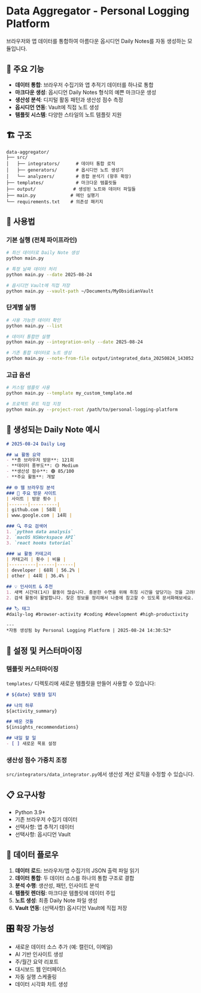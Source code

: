 # Data Aggregator - Personal Logging Platform

브라우저와 앱 데이터를 통합하여 아름다운 옵시디언 Daily Notes를 자동 생성하는 모듈입니다.

## 🎯 주요 기능

- **데이터 통합**: 브라우저 수집기와 앱 추적기 데이터를 하나로 통합
- **마크다운 생성**: 옵시디언 Daily Notes 형식의 예쁜 마크다운 생성
- **생산성 분석**: 디지털 활동 패턴과 생산성 점수 측정
- **옵시디언 연동**: Vault에 직접 노트 생성
- **템플릿 시스템**: 다양한 스타일의 노트 템플릿 지원

## 🏗️ 구조

```
data-aggregator/
├── src/
│   ├── integrators/      # 데이터 통합 로직
│   ├── generators/       # 옵시디언 노트 생성기
│   └── analyzers/        # 종합 분석기 (향후 확장)
├── templates/            # 마크다운 템플릿들
├── output/              # 생성된 노트와 데이터 파일들
├── main.py             # 메인 실행기
└── requirements.txt    # 의존성 패키지
```

## 🚀 사용법

### 기본 실행 (전체 파이프라인)
```bash
# 최신 데이터로 Daily Note 생성
python main.py

# 특정 날짜 데이터 처리
python main.py --date 2025-08-24

# 옵시디언 Vault에 직접 저장
python main.py --vault-path ~/Documents/MyObsidianVault
```

### 단계별 실행
```bash
# 사용 가능한 데이터 확인
python main.py --list

# 데이터 통합만 실행
python main.py --integration-only --date 2025-08-24

# 기존 통합 데이터로 노트 생성
python main.py --note-from-file output/integrated_data_20250824_143052.json
```

### 고급 옵션
```bash
# 커스텀 템플릿 사용
python main.py --template my_custom_template.md

# 프로젝트 루트 직접 지정
python main.py --project-root /path/to/personal-logging-platform
```

## 📝 생성되는 Daily Note 예시

```markdown
# 2025-08-24 Daily Log

## 📊 활동 요약
- **총 브라우저 방문**: 121회
- **데이터 풍부도**: 🟡 Medium
- **생산성 점수**: 🟢 85/100
- **주요 활동**: 개발

## 🌐 웹 브라우징 분석
### 🔗 주요 방문 사이트
| 사이트 | 방문 횟수 |
|-------|----------|
| github.com | 58회 |
| www.google.com | 14회 |

### 🔍 주요 검색어
1. `python data analysis`
2. `macOS NSWorkspace API`
3. `react hooks tutorial`

### 📊 활동 카테고리
| 카테고리 | 횟수 | 비율 |
|----------|------|------|
| developer | 68회 | 56.2% |
| other | 44회 | 36.4% |

## 💡 인사이트 & 추천
1. 새벽 시간대(1시) 활동이 많습니다. 충분한 수면을 위해 취침 시간을 앞당기는 것을 고려해보세요.
2. 검색 활동이 활발합니다. 찾은 정보를 정리해서 나중에 참고할 수 있도록 문서화해보세요.

## 🏷️ 태그
#daily-log #browser-activity #coding #development #high-productivity

---
*자동 생성됨 by Personal Logging Platform | 2025-08-24 14:30:52*
```

## 🔧 설정 및 커스터마이징

### 템플릿 커스터마이징
`templates/` 디렉토리에 새로운 템플릿을 만들어 사용할 수 있습니다:

```markdown
# ${date} 맞춤형 일지

## 나의 하루
${activity_summary}

## 배운 것들
${insights_recommendations}

## 내일 할 일
- [ ] 새로운 목표 설정
```

### 생산성 점수 가중치 조정
`src/integrators/data_integrator.py`에서 생산성 계산 로직을 수정할 수 있습니다.

## 📋 요구사항

- Python 3.9+
- 기존 브라우저 수집기 데이터
- 선택사항: 앱 추적기 데이터
- 선택사항: 옵시디언 Vault

## 🔄 데이터 플로우

1. **데이터 로드**: 브라우저/앱 수집기의 JSON 출력 파일 읽기
2. **데이터 통합**: 두 데이터 소스를 하나의 통합 구조로 결합
3. **분석 수행**: 생산성, 패턴, 인사이트 분석
4. **템플릿 렌더링**: 마크다운 템플릿에 데이터 주입
5. **노트 생성**: 최종 Daily Note 파일 생성
6. **Vault 연동**: (선택사항) 옵시디언 Vault에 직접 저장

## 🎛️ 확장 가능성

- 새로운 데이터 소스 추가 (예: 캘린더, 이메일)
- AI 기반 인사이트 생성
- 주/월간 요약 리포트
- 대시보드 웹 인터페이스
- 자동 실행 스케줄링
- 데이터 시각화 차트 생성

